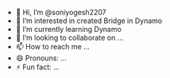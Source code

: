 - 👋 Hi, I’m @soniyogesh2207
- 👀 I’m interested in created Bridge in Dynamo 
- 🌱 I’m currently learning Dynamo
- 💞️ I’m looking to collaborate on ...
- 📫 How to reach me ...
- 😄 Pronouns: ...
- ⚡ Fun fact: ...

<!---
soniyogesh2207/soniyogesh2207 is a ✨ special ✨ repository because its `README.md` (this file) appears on your GitHub profile.
You can click the Preview link to take a look at your changes.
--->
